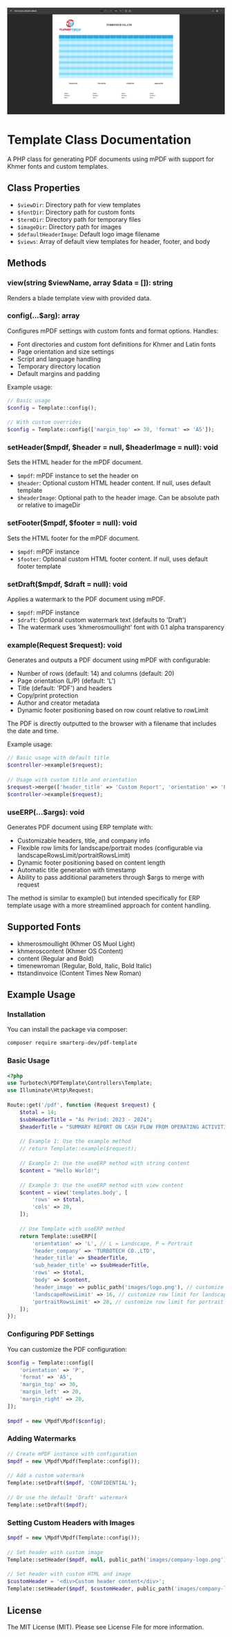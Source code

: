 ![](example.png)

# Template Class Documentation

A PHP class for generating PDF documents using mPDF with support for Khmer fonts and custom templates.

## Class Properties

- `$viewDir`: Directory path for view templates
- `$fontDir`: Directory path for custom fonts
- `$termDir`: Directory path for temporary files
- `$imageDir`: Directory path for images
- `$defaultHeaderImage`: Default logo image filename
- `$views`: Array of default view templates for header, footer, and body

## Methods

### view(string $viewName, array $data = []): string
Renders a blade template view with provided data.

### config(...$arg): array
Configures mPDF settings with custom fonts and format options. Handles:
- Font directories and custom font definitions for Khmer and Latin fonts
- Page orientation and size settings
- Script and language handling
- Temporary directory location
- Default margins and padding

Example usage:
```php
// Basic usage
$config = Template::config();

// With custom overrides
$config = Template::config(['margin_top' => 30, 'format' => 'A5']);
```

### setHeader($mpdf, $header = null, $headerImage = null): void
Sets the HTML header for the mPDF document.
- `$mpdf`: mPDF instance to set the header on
- `$header`: Optional custom HTML header content. If null, uses default template
- `$headerImage`: Optional path to the header image. Can be absolute path or relative to imageDir

### setFooter($mpdf, $footer = null): void
Sets the HTML footer for the mPDF document.
- `$mpdf`: mPDF instance
- `$footer`: Optional custom HTML footer content. If null, uses default footer template

### setDraft($mpdf, $draft = null): void
Applies a watermark to the PDF document using mPDF.
- `$mpdf`: mPDF instance
- `$draft`: Optional custom watermark text (defaults to 'Draft')
- The watermark uses 'khmerosmoullight' font with 0.1 alpha transparency

### example(Request $request): void
Generates and outputs a PDF document using mPDF with configurable:
- Number of rows (default: 14) and columns (default: 20)
- Page orientation (L/P) (default: 'L')
- Title (default: 'PDF') and headers
- Copy/print protection
- Author and creator metadata
- Dynamic footer positioning based on row count relative to rowLimit

The PDF is directly outputted to the browser with a filename that includes the date and time.

Example usage:
```php
// Basic usage with default title
$controller->example($request);

// Usage with custom title and orientation
$request->merge(['header_title' => 'Custom Report', 'orientation' => 'P']);
$controller->example($request);
```

### useERP(...$args): void
Generates PDF document using ERP template with:
- Customizable headers, title, and company info
- Flexible row limits for landscape/portrait modes (configurable via landscapeRowsLimit/portraitRowsLimit)
- Dynamic footer positioning based on content length
- Automatic title generation with timestamp
- Ability to pass additional parameters through $args to merge with request

The method is similar to example() but intended specifically for ERP template usage 
with a more streamlined approach for content handling.

## Supported Fonts

- khmerosmoullight (Khmer OS Muol Light)
- khmeroscontent (Khmer OS Content)
- content (Regular and Bold)
- timenewroman (Regular, Bold, Italic, Bold Italic)
- ttstandinvoice (Content Times New Roman)

## Example Usage

### Installation

You can install the package via composer:

```bash
composer require smarterp-dev/pdf-template
```

### Basic Usage

```php
<?php
use Turbotech\PDFTemplate\Controllers\Template;
use Illuminate\Http\Request;

Route::get('/pdf', function (Request $request) {
    $total = 14;
    $subHeaderTitle = "As Period: 2023 - 2024";
    $headerTitle = "SUMMARY REPORT ON CASH FLOW FROM OPERATING ACTIVITIES";

    // Example 1: Use the example method
    // return Template::example($request);

    // Example 2: Use the useERP method with string content
    $content = "Hello World!";
    
    // Example 3: Use the useERP method with view content
    $content = view('templates.body', [
        'rows' => $total,
        'cols' => 20,
    ]);

    // Use Template with useERP method
    return Template::useERP([
        'orientation' => 'L', // L = Landscape, P = Portrait
        'header_company' => 'TURBOTECH CO.,LTD',
        'header_title' => $headerTitle,
        'sub_header_title' => $subHeaderTitle,
        'rows' => $total,
        'body' => $content,
        'header_image' => public_path('images/logo.png'), // customize logo
        'landscapeRowsLimit' => 16, // customize row limit for landscape mode
        'portraitRowsLimit' => 28, // customize row limit for portrait mode
    ]);
});
```

### Configuring PDF Settings

You can customize the PDF configuration:

```php
$config = Template::config([
    'orientation' => 'P',
    'format' => 'A5',
    'margin_top' => 30,
    'margin_left' => 20,
    'margin_right' => 20,
]);

$mpdf = new \Mpdf\Mpdf($config);
```

### Adding Watermarks

```php
// Create mPDF instance with configuration
$mpdf = new \Mpdf\Mpdf(Template::config());

// Add a custom watermark
Template::setDraft($mpdf, 'CONFIDENTIAL');

// Or use the default 'Draft' watermark
Template::setDraft($mpdf);
```

### Setting Custom Headers with Images

```php
$mpdf = new \Mpdf\Mpdf(Template::config());

// Set header with custom image
Template::setHeader($mpdf, null, public_path('images/company-logo.png'));

// Set header with custom HTML and image
$customHeader = '<div>Custom header content</div>';
Template::setHeader($mpdf, $customHeader, public_path('images/company-logo.png'));
```

## License
The MIT License (MIT). Please see License File for more information.